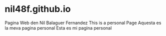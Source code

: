 # nil48f.github.io
Pagina Web den Nil Balaguer Fernandez
This is a personal Page
Aquesta es la meva pagina personal
Esta es mi pagina personal
